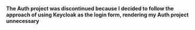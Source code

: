 **The Auth project was discontinued because I decided to follow the approach of using Keycloak as the login form, rendering my Auth project unnecessary**
